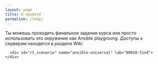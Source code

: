 ```yaml
---
layout: page
title: О проекте
permalink: /temp/
---
```


Ты можешь проходить финальное задание курса или просто использовать это окружение как Ansible playgroung.
Доступы к серверам находятся в разделе Wiki


<script src="/jquery.min.js"></script>


<div>
    <div class="attachment-data"></div>
    
      <div id="rt_scenario" name="ansible-universal" lab="00010-find"></div>
    
</div>


<script>
    var scenario_div_name = '#rt_scenario';
    
    var startLab = function(){
        $('#start-lab-button').remove();
        
        var scenario_name = $(scenario_div_name).attr('name')
        var lab_name = $('#rt_scenario').attr("lab")
        var data_katacoda_command = "";
        if(lab_name){
            data_katacoda_command="export SCENARIO_NAME=" + lab_name + ";";
        }
        
        var div_source_code = '<div id="katacoda-scenario-1" data-katacoda-command="' + data_katacoda_command + '" data-katacoda-hideintro="false" data-katacoda-id="rotoro-practice/' + scenario_name + '" data-katacoda-externalcss="https://raw.githubusercontent.com/rotoro-cloud/rotoro-cloud.github.io/master/labEnv.css" data-katacoda-color="004d7f" style="height: 90vh;">';
        $(scenario_div_name).append(div_source_code);    
        var embed_script = document.createElement('script');
        embed_script.setAttribute('src','https://katacoda.com/embed.js?cache=rt');
        
        if($(scenario_div_name + ' script').length == 0){
            $(scenario_div_name).append(embed_script);
        }
    
        
        
        $.post( window.location.pathname + "/complete", function() {
          console.log("lecture completed")
        })
          .done(function() {
            console.log("lecture done")
          })
          .fail(function() {
            console.log("lecture complete failed")
          })
          .always(function() {
            console.log("lecture complete finished")
          });
        
        
    }
    
    var div_button_source_code = '<div id="start-lab-button" style="text-align: center; margin-top: 10px;"><a class="btn btn-md btn-primary" onclick="startLab()" ><img src="https://raw.githubusercontent.com/rotoro-cloud/rotoro-cloud.github.io/master/images/ansible1/lab8.jpg">Запуск упражнения</a><br><br><a href="https://rotoro.cloud/troubleshooting-labs" target="_blank">Если возникли проблемы, смотри здесь</a></div>';
    
    $(scenario_div_name).append(div_button_source_code);  

</script>


<script>
  
  $(document).ready(function() { 
    if($('#rt_feedback_form')){
    var course=$('#rt_feedback_form').attr('course')
    var section=$('#rt_feedback_form').attr('section')
    
    var entries = ""
    if(typeof userid !== 'undefined'){
        var entries="&entry.1103390199=" + section + "-" + userid
    }
    
  }
    
  });
  
</script>
